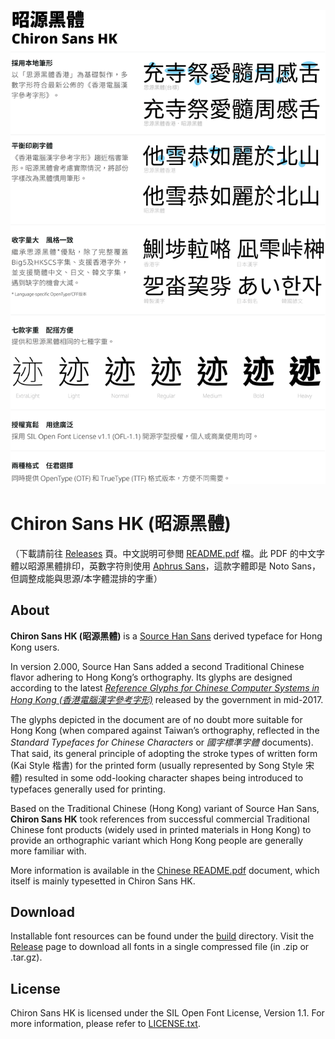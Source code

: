 ![Font intro](doc/poster.png?raw=true "About this font, in Chinese")

Chiron Sans HK (昭源黑體)
=========================

（下載請前往 [Releases](https://github.com/tamcy/chiron-sans-hk/releases) 頁。中文説明可參閲 [README.pdf](README.pdf) 檔。此 PDF 的中文字體以昭源黑體排印，英數字符則使用 [Aphrus Sans](https://github.com/tamcy/chiron-sans-hk-companion)，這款字體即是 Noto Sans，但調整成能與思源/本字體混排的字重）

## About

**Chiron Sans HK (昭源黑體)** is a [Source Han Sans](https://github.com/adobe-fonts/source-han-sans) derived typeface for Hong Kong users.

In version 2.000, Source Han Sans added a second Traditional Chinese flavor adhering to Hong Kong’s orthography. Its glyphs are designed according to the latest *[Reference Glyphs for Chinese Computer Systems in Hong Kong (香港電腦漢字參考字形)](https://www.ogcio.gov.hk/en/our_work/business/tech_promotion/ccli/cliac/reference_glyphs.html)* released by the government in mid-2017.

The glyphs depicted in the document are of no doubt more suitable for Hong Kong (when compared against Taiwan’s orthography, reflected in the *Standard Typefaces for Chinese Characters* or *國字標準字體* documents). That said, its general principle of adopting the stroke types of written form (Kai Style 楷書) for the printed form (usually represented by Song Style 宋體) resulted in some odd-looking character shapes being introduced to typefaces generally used for printing.

Based on the Traditional Chinese (Hong Kong) variant of Source Han Sans, **Chiron Sans HK** took references from successful commercial Traditional Chinese font products (widely used in printed materials in Hong Kong) to provide an orthographic variant which Hong Kong people are generally more familiar with.

More information is available in the [Chinese README.pdf](README.pdf) document, which itself is mainly typesetted in Chiron Sans HK.

## Download

Installable font resources can be found under the [build](build/) directory. Visit the [Release](https://github.com/tamcy/chiron-sans-hk/releases) page to download all fonts in a single compressed file (in .zip or .tar.gz).

## License

Chiron Sans HK is licensed under the SIL Open Font License, Version 1.1. For more information, please refer to [LICENSE.txt](LICENSE.txt).

